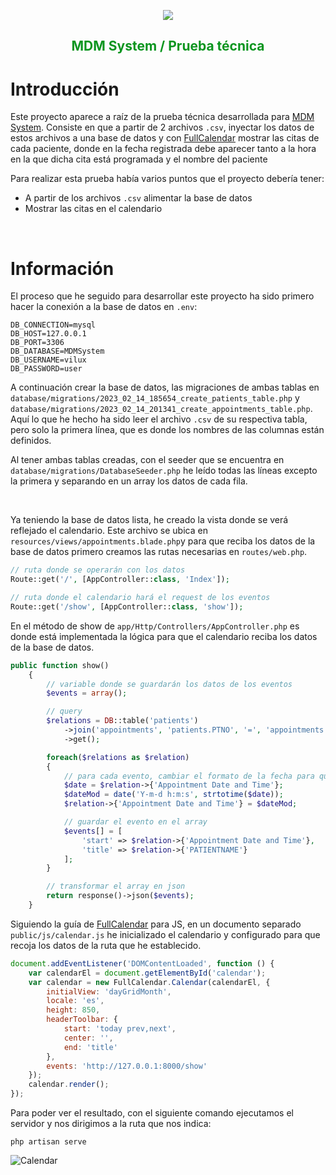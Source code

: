 <p align="center"><a href="https://mdmsystems.es/" target="_blank"><img src="https://mdmsystems.es/assets/img/MDM_LOGO_GLOW_WHITE.png" ></a></p>

<h2 align="center" style="color: #0B951F"><b>MDM System</b> / Prueba técnica</h2>

# **Introducción**

Este proyecto aparece a raíz de la prueba técnica desarrollada para [MDM System](https://mdmsystems.es/). Consiste en que a partir de 2 archivos `.csv`, inyectar los datos de estos archivos a una base de datos y con [FullCalendar](https://fullcalendar.io/) mostrar las citas de cada paciente, donde en la fecha registrada debe aparecer tanto a la hora en la que dicha cita está programada y el nombre del paciente

Para realizar esta prueba había varios puntos que el proyecto debería tener:
- A partir de los archivos `.csv` alimentar la base de datos
- Mostrar las citas en el calendario

<p>&nbsp;</p>

# **Información**

El proceso que he seguido para desarrollar este proyecto ha sido primero hacer la conexión a la base de datos en `.env`:
```
DB_CONNECTION=mysql
DB_HOST=127.0.0.1
DB_PORT=3306
DB_DATABASE=MDMSystem
DB_USERNAME=vilux
DB_PASSWORD=user

```
A continuación crear la base de datos, las migraciones de ambas tablas en `database/migrations/2023_02_14_185654_create_patients_table.php` y `database/migrations/2023_02_14_201341_create_appointments_table.php`. Aquí lo que he hecho ha sido leer el archivo `.csv` de su respectiva tabla, pero solo la primera línea, que es donde los nombres de las columnas están definidos.

Al tener ambas tablas creadas, con el seeder que se encuentra en `database/migrations/DatabaseSeeder.php` he leído todas las líneas excepto la primera y separando en un array los datos de cada fila.

<p>&nbsp;</p>

Ya teniendo la base de datos lista, he creado la vista donde se verá reflejado el calendario. Este archivo se ubica en `resources/views/appointments.blade.php`y para que reciba los datos de la base de datos primero creamos las rutas necesarias en `routes/web.php`.
```php
// ruta donde se operarán con los datos
Route::get('/', [AppController::class, 'Index']);

// ruta donde el calendario hará el request de los eventos
Route::get('/show', [AppController::class, 'show']);
```

En el método de show de `app/Http/Controllers/AppController.php` es donde está implementada la lógica para que el calendario reciba los datos de la base de datos.
```php
public function show()
    {
        // variable donde se guardarán los datos de los eventos
        $events = array();

        // query
        $relations = DB::table('patients')
            ->join('appointments', 'patients.PTNO', '=', 'appointments.PTNO')
            ->get();

        foreach($relations as $relation)
        {
            // para cada evento, cambiar el formato de la fecha para que el calendario al hacer la petición seguir su formato
            $date = $relation->{'Appointment Date and Time'};
            $dateMod = date('Y-m-d h:m:s', strtotime($date));
            $relation->{'Appointment Date and Time'} = $dateMod;

            // guardar el evento en el array
            $events[] = [
                'start' => $relation->{'Appointment Date and Time'},
                'title' => $relation->{'PATIENTNAME'}
            ];
        }

        // transformar el array en json
        return response()->json($events);
    }
```

Siguiendo la guía de [FullCalendar](https://fullcalendar.io/) para JS, en un documento separado `public/js/calendar.js` he inicializado el calendario y configurado para que recoja los datos de la ruta que he establecido.
```js
document.addEventListener('DOMContentLoaded', function () {
    var calendarEl = document.getElementById('calendar');
    var calendar = new FullCalendar.Calendar(calendarEl, {
        initialView: 'dayGridMonth',
        locale: 'es',
        height: 850,
        headerToolbar: {
            start: 'today prev,next', 
            center: '',
            end: 'title'
        },
        events: 'http://127.0.0.1:8000/show'
    });
    calendar.render();
});
```

Para poder ver el resultado, con el siguiente comando ejecutamos el servidor y nos dirigimos a la ruta que nos indica:
```
php artisan serve
```
![Calendar](https://i.gyazo.com/a20cec3e7989615a7fad71a743dc05ad.png)